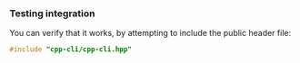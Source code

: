 ### Testing integration

You can verify that it works, by attempting to include the public
header file:

````cpp
#include "cpp-cli/cpp-cli.hpp"
````